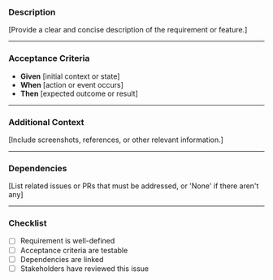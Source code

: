 ### **Description**
[Provide a clear and concise description of the requirement or feature.]

---

### **Acceptance Criteria**
- **Given**
    [initial context or state]
- **When**
    [action or event occurs]
- **Then** 
    [expected outcome or result]

---

### **Additional Context**
[Include screenshots, references, or other relevant information.]

---

### **Dependencies**
[List related issues or PRs that must be addressed, or 'None' if there aren't any]

---

### **Checklist**
- [ ] Requirement is well-defined
- [ ] Acceptance criteria are testable
- [ ] Dependencies are linked
- [ ] Stakeholders have reviewed this issue